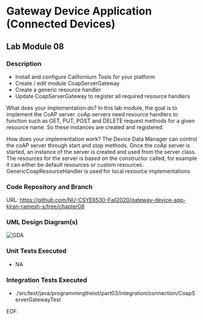 # Gateway Device Application (Connected Devices)

## Lab Module 08


### Description
  - Install and configure Californium Tools for your platform
  - Create / edit module CoapServerGateway
  - Create a generic resource handler
  - Update CoapServerGateway to register all required resource handlers

What does your implementation do? 
In this lab module, the goal is to implement the CoAP server. coAp servers need resource handlers to function such as GET, PUT, POST and DELETE request methods for a given resource name. So these instances are created and registered.


How does your implementation work?
The Device Data Manager can control the coAP server through start and stop methods. Once the coAp server is started, an instance of the server is created and used from the server class. The resources for the server is based on the constructor called, for example it can either be default resources or custom resources. GenericCoapResourceHandler is used for local resource implementations

### Code Repository and Branch

URL: https://github.com/NU-CSYE6530-Fall2020/gateway-device-app-kiran-ramesh-s/tree/chapter08

### UML Design Diagram(s)

![GDA](https://github.com/NU-CSYE6530-Fall2020/gateway-device-app-kiran-ramesh-s/blob/chapter08/uml/lab8_GDA.png?raw=true)


### Unit Tests Executed
 - NA

### Integration Tests Executed

 -  ./src/test/java/programmingtheiot/part03/integration/connection/CoapServerGatewayTest



EOF.
